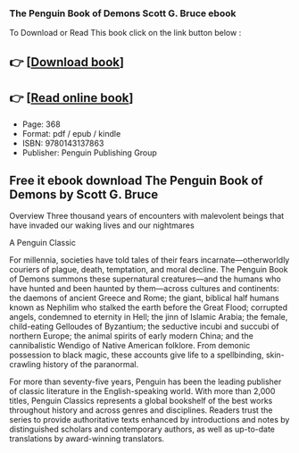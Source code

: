 ### The Penguin Book of Demons Scott G. Bruce ebook

To Download or Read This book click on the link button below :

## 👉  [**[Download book](http://filesbooks.info/download.php?group=book&from=github.com&id=716863&lnk=1064 "Download book")**]

## 👉  [**[Read online book](http://filesbooks.info/download.php?group=book&from=github.com&id=716863&lnk=1064 "Read online book")**]


* Page: 368
* Format: pdf / epub / kindle
* ISBN: 9780143137863
* Publisher: Penguin Publishing Group



## Free it ebook download The Penguin Book of Demons by Scott G. Bruce


Overview
Three thousand years of encounters with malevolent beings that have invaded our waking lives and our nightmares
 
 A Penguin Classic
 
 For millennia, societies have told tales of their fears incarnate—otherworldly couriers of plague, death, temptation, and moral decline. The Penguin Book of Demons summons these supernatural creatures—and the humans who have hunted and been haunted by them—across cultures and continents: the daemons of ancient Greece and Rome; the giant, biblical half humans known as Nephilim who stalked the earth before the Great Flood; corrupted angels, condemned to eternity in Hell; the jinn of Islamic Arabia; the female, child-eating Gelloudes of Byzantium; the seductive incubi and succubi of northern Europe; the animal spirits of early modern China; and the cannibalistic Wendigo of Native American folklore. From demonic possession to black magic, these accounts give life to a spellbinding, skin-crawling history of the paranormal.
 
 For more than seventy-five years, Penguin has been the leading publisher of classic literature in the English-speaking world. With more than 2,000 titles, Penguin Classics represents a global bookshelf of the best works throughout history and across genres and disciplines. Readers trust the series to provide authoritative texts enhanced by introductions and notes by distinguished scholars and contemporary authors, as well as up-to-date translations by award-winning translators.



